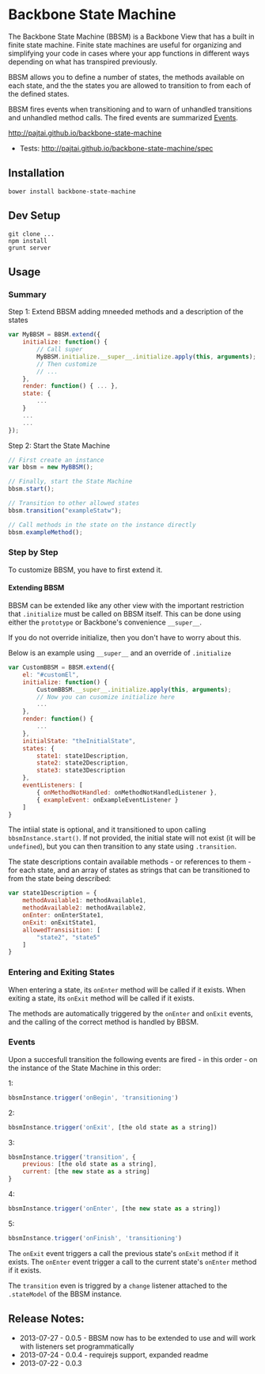 # Backbone State Machine

The Backbone State Machine (BBSM) is a Backbone View that has a built in finite state machine.
Finite state machines are useful for organizing and simplifying your code in cases where
your app functions in different ways depending on what has transpired previously.

BBSM allows you to define a number of states, the methods available on each state, and the
the states you are allowed to transition to from each of the defined states.

BBSM fires events when transitioning and to warn of unhandled transitions and unhandled
method calls. The fired events are summarized [Events](#events).

http://pajtai.github.io/backbone-state-machine

* Tests:
http://pajtai.github.io/backbone-state-machine/spec

## Installation

```
bower install backbone-state-machine
```

## Dev Setup

```
git clone ...
npm install
grunt server
```

## Usage

### Summary

Step 1: Extend BBSM adding mneeded methods and a description of the states

```javascript
var MyBBSM = BBSM.extend({
    initialize: function() {
        // Call super
        MyBBSM.initialize.__super__.initialize.apply(this, arguments);
        // Then customize
        // ...
    },
    render: function() { ... },
    state: {
        ...
    }
    ...
    ...
});
```

Step 2: Start the State Machine

```javascript
// First create an instance
var bbsm = new MyBBSM();

// Finally, start the State Machine
bbsm.start();

// Transition to other allowed states
bbsm.transition("exampleStatw");

// Call methods in the state on the instance directly
bbsm.exampleMethod();
```

### Step by Step

To customize BBSM, you have to first extend it.

#### Extending BBSM

BBSM can be extended like any other view with the important restriction that `.initialize`
must be called on BBSM itself. This can be done using either the `prototype` or Backbone's
convenience `__super__`.

If you do not override initialize, then you don't have to worry about this.

Below is an example using `__super__` and an override of `.initialize`

```javascript
var CustomBBSM = BBSM.extend({
    el: "#customEl",
    initialize: function() {
        CustomBBSM.__super__.initialize.apply(this, arguments);
        // Now you can cusomize initialize here
        ...
    },
    render: function() {
        ...
    },
    initialState: "theInitialState",
    states: {
        state1: state1Description,
        state2: state2Description,
        state3: state3Description
    },
    eventListeners: [
        { onMethodNotHandled: onMethodNotHandledListener },
        { exampleEvent: onExampleEventListener }
    ]
}
```

The intiial state is optional, and it transitioned to upon calling `bbsmInstance.start()`.
If not provided, the initial state will not exist (it will be `undefined`), but you can
then transition to any state using `.transition`.

The state descriptions contain available methods - or references to them -
for each state, and an array of states as strings that can be transitioned to from the state being
described:

```javascript
var state1Description = {
    methodAvailable1: methodAvailable1,
    methodAvailable2: methodAvailable2,
    onEnter: onEnterState1,
    onExit: onExitState1,
    allowedTransisition: [
        "state2", "state5"
    ]
}
```

### Entering and Exiting States

When entering a state, its `onEnter` method will be called if it exists. When exiting a
state, its `onExit` method will be called if it exists.

The methods are automatically triggered by the `onEnter` and `onExit` events, and the
calling of the correct method is handled by BBSM.

### Events

Upon a succesfull transition the following events are fired - in this order - on the instance of the State
Machine in this order:

1:
```javascript
bbsmInstance.trigger('onBegin', 'transitioning')
```
2:
```javascript
bbsmInstance.trigger('onExit', [the old state as a string])
```
3:
```javascript
bbsmInstance.trigger('transition', {
    previous: [the old state as a string],
    current: [the new state as a string]
}
```
4:
```javascript
bbsmInstance.trigger('onEnter', [the new state as a string])
```
5:
```javascript
bbsmInstance.trigger('onFinish', 'transitioning')
```

The `onExit` event triggers a call the previous state's `onExit` method if it
exists. The `onEnter` event trigger a call to the current state's `onEnter` method if
it exists.

The `transition` even is triggred by a `change` listener attached to the `.stateModel`
of the BBSM instance.

## Release Notes:

* 2013-07-27 - 0.0.5 - BBSM now has to be extended to use and will work with listeners set programmatically
* 2013-07-24 - 0.0.4 - requirejs support, expanded readme
* 2013-07-22 - 0.0.3
